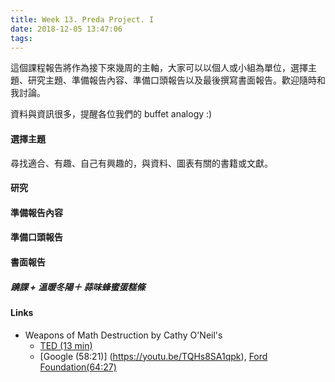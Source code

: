 ```yaml
---
title: Week 13. Preda Project. I
date: 2018-12-05 13:47:06
tags:
---
```

這個課程報告將作為接下來幾周的主軸，大家可以以個人或小組為單位，選擇主題、研究主題、準備報告內容、準備口頭報告以及最後撰寫書面報告。歡迎隨時和我討論。

資料與資訊很多，提醒各位我們的 buffet analogy :)

#### 選擇主題
尋找適合、有趣、自己有興趣的，與資料、圖表有關的書籍或文獻。
#### 研究
#### 準備報告內容
#### 準備口頭報告
#### 書面報告


##### 蹺課 + 溫暖冬陽＋ 蒜味蜂蜜蛋糕條

#### Links
* Weapons of Math Destruction by Cathy O'Neil's
	* [TED (13 min)](https://youtu.be/_2u_eHHzRto)
	* [Google (58:21)] (https://youtu.be/TQHs8SA1qpk), [Ford Foundation(64:27)](https://youtu.be/1QlIbed_Hwg)
	